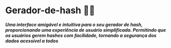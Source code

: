 # Gerador-de-hash 👨‍💻

***Uma interface amigável e intuitiva para o seu gerador de hash, proporcionando uma experiência de usuário simplificada. Permitindo que os usuários gerem hashes com facilidade, tornando a segurança dos dados acessível a todos***
